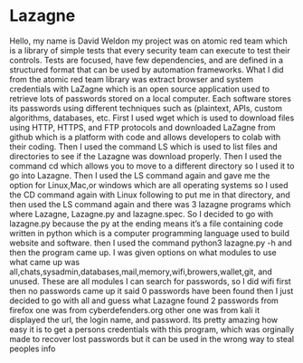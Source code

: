 # Lazagne
Hello, my name is David Weldon my project was on atomic red team which is a library of simple tests that every security team can execute to test their controls. Tests are focused, have few dependencies, and are defined in a structured format that can be used by automation frameworks.
 What I did from the atomic red team library was extract browser and system credentials with LaZagne which is an open source application used to retrieve lots of passwords stored on a local computer. Each software stores its passwords using different techniques such as (plaintext, APIs, custom algorithms, databases, etc. First I used wget which is used to download files using HTTP, HTTPS, and FTP protocols and downloaded LaZagne from github which is a platform with code and allows developers to colab with their coding. Then I used the command LS which is used to list files and directories to see if the Lazagne was download properly. Then I used the command cd which allows you to move to a different directory so I used it to go into Lazagne. Then I used the LS command again and gave me the option for Linux,Mac,or windows which are all operating systems so I used the CD command again with Linux following to put me in that directory, and then used the LS command again and there was 3 lazagne programs which where Lazagne, Lazagne.py and lazagne.spec. So I decided to go with lazagne.py because the py at the ending means it’s a file containing code written in python which is a computer programming language used to build website and software. then I used the command python3 lazagne.py -h and then the program came up. I was given options on what modules to use what came up was all,chats,sysadmin,databases,mail,memory,wifi,browers,wallet,git, and unused. These are all modules I can search for passwords, so I did wifi first then no passwords came up it said 0 passwords have been found then I just decided to go with all and guess what Lazagne found 2 passwords from firefox one was from cyberdefenders.org other one was from kali it displayed the url, the login name, and password. Its pretty amazing how easy it is to get a persons credentials with this program, which was orginally made to recover lost passwords but it can be used in the wrong way to steal peoples info

